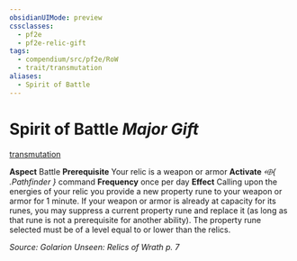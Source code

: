 ```yaml
---
obsidianUIMode: preview
cssclasses:
  - pf2e
  - pf2e-relic-gift
tags:
  - compendium/src/pf2e/RoW
  - trait/transmutation
aliases:
  - Spirit of Battle
---
```

# Spirit of Battle *Major Gift*  
[transmutation](rules/traits/transmutation.md "Transmutation Item Trait") 

**Aspect** Battle
**Prerequisite** Your relic is a weapon or armor
**Activate** *⬲{ .Pathfinder }* command
**Frequency** once per day
**Effect** Calling upon the energies of your relic you provide a new property rune to your weapon or armor for 1 minute. If your weapon or armor is already at capacity for its runes, you may suppress a current property  rune and replace it (as long as that rune is not a prerequisite for another ability). The property rune selected must be of a level equal to or lower than the relics.

*Source: Golarion Unseen: Relics of Wrath p. 7*  